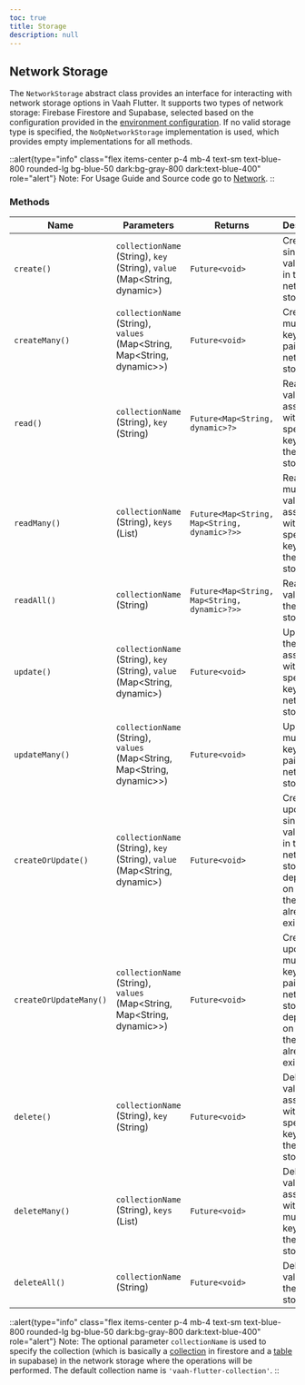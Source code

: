 ```yaml
---
toc: true
title: Storage
description: null
---
```


## Network Storage

The `NetworkStorage` abstract class provides an interface for interacting with network storage options in Vaah Flutter. It supports two types of network storage: Firebase Firestore and Supabase, selected based on the configuration provided in the [environment configuration](../3.essentials/2.environments.md). If no valid storage type is specified, the `NoOpNetworkStorage` implementation is used, which provides empty implementations for all methods.

::alert{type="info" class="flex items-center p-4 mb-4 text-sm text-blue-800 rounded-lg bg-blue-50 dark:bg-gray-800 dark:text-blue-400" role="alert"}
Note: For Usage Guide and Source code go to [Network](../5.directory_structure/3.vaahextendflutter/5.services/storage/2.network_storage.md).
::

### Methods

| Name                    | Parameters                                                                       | Returns                                            | Description                                                                                                               |
|-------------------------|----------------------------------------------------------------------------------|----------------------------------------------------|---------------------------------------------------------------------------------------------------------------------------|
| `create()`              | `collectionName` (String), `key` (String), `value` (Map<String, dynamic>)        | `Future<void>`                                     | Creates a single key-value pair in the network storage.                                                                   |
| `createMany()`          | `collectionName` (String), `values` (Map<String, Map<String, dynamic>>)          | `Future<void>`                                     | Creates multiple key-value pairs in the network storage.                                                                  |
| `read()`                | `collectionName` (String), `key` (String)                                        | `Future<Map<String, dynamic>?>`                    | Reads the value associated with the specified key from the network storage.                                               |
| `readMany()`            | `collectionName` (String), `keys` (List<String>)                                 | `Future<Map<String, Map<String, dynamic>?>>`       | Reads multiple values associated with the specified keys from the network storage.                                        |
| `readAll()`             | `collectionName` (String)                                                        | `Future<Map<String, Map<String, dynamic>?>>`       | Reads all values from the network storage.                                                                                |
| `update()`              | `collectionName` (String), `key` (String), `value` (Map<String, dynamic>)        | `Future<void>`                                     | Updates the value associated with the specified key in the network storage.                                               |
| `updateMany()`          | `collectionName` (String), `values` (Map<String, Map<String, dynamic>>)          | `Future<void>`                                     | Updates multiple key-value pairs in the network storage.                                                                  |
| `createOrUpdate()`      | `collectionName` (String), `key` (String), `value` (Map<String, dynamic>)        | `Future<void>`                                     | Creates or updates a single key-value pair in the network storage, depending on whether the key already exists.           |
| `createOrUpdateMany()`  | `collectionName` (String), `values` (Map<String, Map<String, dynamic>>)          | `Future<void>`                                     | Creates or updates multiple key-value pairs in the network storage, depending on whether the keys already exist.          |
| `delete()`              | `collectionName` (String), `key` (String)                                        | `Future<void>`                                     | Deletes the value associated with the specified key from the network storage.                                             |
| `deleteMany()`          | `collectionName` (String), `keys` (List<String>)                                 | `Future<void>`                                     | Deletes values associated with multiple keys from the network storage.                                                    |
| `deleteAll()`           | `collectionName` (String)                                                        | `Future<void>`                                     | Deletes all values from the network storage.                                                                              |

::alert{type="info" class="flex items-center p-4 mb-4 text-sm text-blue-800 rounded-lg bg-blue-50 dark:bg-gray-800 dark:text-blue-400" role="alert"}
Note: The optional parameter `collectionName` is used to specify the collection (which is basically a [collection](https://firebase.google.com/docs/firestore/data-model#collections) in firestore and a [table](https://supabase.com/docs/guides/database/tables) in supabase) in the network storage where the operations will be performed. The default collection name is `'vaah-flutter-collection'`.
::
